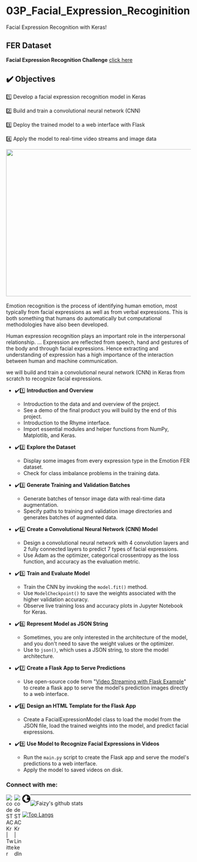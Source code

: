 # 03P_Facial_Expression_Recoginition

Facial Expression Recognition with Keras!

## FER Dataset
__Facial Expression Recognition Challenge__ [click here](https://www.kaggle.com/c/challenges-in-representation-learning-facial-expression-recognition-challenge/data)

## :heavy_check_mark: Objectives

   :one: Develop a facial expression recognition model in Keras
   
   :two: Build and train a convolutional neural network (CNN)
   
   :three: Deploy the trained model to a web interface with Flask
   
   :four: Apply the model to real-time video streams and image data

<img src= 'https://miro.medium.com/max/1000/1*cQMgkngnYdIRHcZ2cJUnAg.jpeg' width = 900 height = 400>

Emotion recognition is the process of identifying human emotion, most typically from facial expressions as well as from verbal expressions. This is both something that humans do automatically but computational methodologies have also been developed.

Human expression recognition plays an important role in the interpersonal relationship. … Expression are reflected from speech, hand and gestures of the body and through facial expressions. Hence extracting and understanding of expression has a high importance of the interaction between human and machine communication.

we will build and train a convolutional neural network (CNN) in Keras from scratch to recognize facial expressions.

- :heavy_check_mark::one: __Introduction and Overview__

  - Introduction to the data and and overview of the project.
  - See a demo of the final product you will build by the end of this project.
  - Introduction to the Rhyme interface.
  - Import essential modules and helper functions from NumPy, Matplotlib, and Keras.
  
- :heavy_check_mark::two: __Explore the Dataset__

   - Display some images from every expression type in the Emotion FER dataset.
   - Check for class imbalance problems in the training data.
   
- :heavy_check_mark::three: __Generate Training and Validation Batches__

   - Generate batches of tensor image data with real-time data augmentation.
   - Specify paths to training and validation image directories and generates batches of augmented data.
   
- :heavy_check_mark::four: __Create a Convolutional Neural Network (CNN) Model__

    - Design a convolutional neural network with 4 convolution layers and 2 fully connected layers to predict 7 types of facial expressions.
    - Use Adam as the optimizer, categorical crossentropy as the loss function, and accuracy as the evaluation metric.
    
- :heavy_check_mark::five: __Train and Evaluate Model__

    - Train the CNN by invoking the `model.fit()` method.
    - Use `ModelCheckpoint()` to save the weights associated with the higher validation accuracy.
    - Observe live training loss and accuracy plots in Jupyter Notebook for Keras.

- :heavy_check_mark::six: __Represent Model as JSON String__

    - Sometimes, you are only interested in the architecture of the model, and you don't need to save the weight values or the optimizer.
    - Use to `json()`, which uses a JSON string, to store the model architecture.

- :heavy_check_mark::seven: __Create a Flask App to Serve Predictions__
     
     - Use open-source code from "[Video Streaming with Flask Example](https://github.com/log0/video_streaming_with_flask_example)" to create a flask app to serve the model's prediction images directly to a web interface.
     
- :heavy_check_mark::eight: __Design an HTML Template for the Flask App__

    - Create a FacialExpressionModel class to load the model from the JSON file, load the trained weights into the model, and predict facial expressions.
    
- :heavy_check_mark::nine: __Use Model to Recognize Facial Expressions in Videos__

    - Run the `main.py` script to create the Flask app and serve the model's predictions to a web interface.
    - Apply the model to saved videos on disk.
    

### Connect with me:


[<img align="left" alt="codeSTACKr | Twitter" width="22px" src="https://cdn.jsdelivr.net/npm/simple-icons@v3/icons/twitter.svg" />][twitter]
[<img align="left" alt="codeSTACKr | LinkedIn" width="22px" src="https://cdn.jsdelivr.net/npm/simple-icons@v3/icons/linkedin.svg" />][linkedin]
[<img align="left" alt="codeSTACKr.com" width="22px" src="https://raw.githubusercontent.com/iconic/open-iconic/master/svg/globe.svg" />][StackExchange AI]

[twitter]: https://twitter.com/F4izy
[linkedin]: https://www.linkedin.com/in/faizy-mohd-836573122/
[StackExchange AI]: https://ai.stackexchange.com/users/36737/cypher


---


![Faizy's github stats](https://github-readme-stats.vercel.app/api?username=mohd-faizy&show_icons=true)


[![Top Langs](https://github-readme-stats.vercel.app/api/top-langs/?username=mohd-faizy&layout=compact)](https://github.com/mohd-faizy/github-readme-stats)
